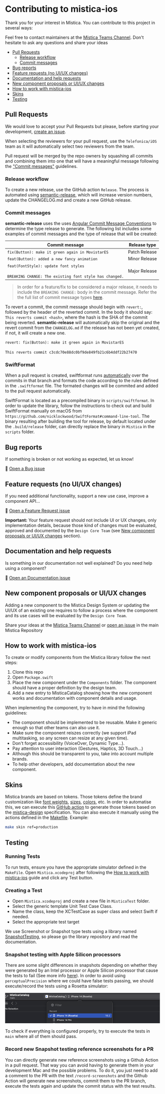 # Contributing to mistica-ios

Thank you for your interest in Mística. You can contribute to this project in several ways:

Feel free to contact maintainers at the
[Mística Teams Channel](https://teams.microsoft.com/l/channel/19%3ad2e3607a32ec411b8bf492f43cd0fe0c%40thread.tacv2/General?groupId=e265fe99-929f-45d1-8154-699649674a40&tenantId=9744600e-3e04-492e-baa1-25ec245c6f10).
Don't hesitate to ask any questions and share your ideas

* [Pull Requests](#pull-requests)
  * [Release workflow](#release-workflow)
  * [Commit messages](#commit-messages)
* [Bug reports](#bug-reports)
* [Feature requests (no UI/UX changes)](#feature-requests--no-ui-ux-changes-)
* [Documentation and help requests](#documentation-and-help-requests)
* [New component proposals or UI/UX changes](#new-component-proposals-or-ui-ux-changes)
* [How to work with mistica-ios](#how-to-work-with-mistica-ios)
* [Skins](#skins)
* [Testing](#testing)

## Pull Requests

We would love to accept your Pull Requests but please, before starting your development,
[create an issue](https://github.com/Telefonica/mistica-ios/issues/new/choose).

When selecting the reviewers for your pull request, use the `Telefonica/iOS` team as it will automatically select two reviewers from the team.

Pull request will be merged by the repo owners by squashing all commits and combining them into one that will have a meaningful message following the ["Commit messages"](#commit-messages) guidelines.

### Release workflow

To create a new release, use the GitHub action `Release`. The process is automated using [semantic-release](https://github.com/semantic-release/semantic-release), which will increase version numbers, update the CHANGELOG.md and create a new GitHub release.

### Commit messages

**semantic-release** uses the uses [Angular Commit Message Conventions](https://github.com/angular/angular.js/blob/master/DEVELOPERS.md#-git-commit-guidelines) to determine the type release to generate. The following list includes some examples of commit messages and the type of release that will be created:

| Commit message                                                                                        | Release type               |
|-------------------------------------------------------------------------------------------------------|----------------------------|
| `fix(Button): make it green again in MovistarES`                                                      | Patch Release              |
| `feat(Button): added a new fancy animation`                                                           | Minor Release              |
| `feat(FontStyle): update font styles`<br><br>`BREAKING CHANGE: The existing font style has changed.`  | Major Release              |

> In order for a feature/fix to be considered a major release, it needs to include the `BREAKING CHANGE:` body in the commit message. Refer the the full list of commit message types [here](https://github.com/angular/angular.js/blob/master/DEVELOPERS.md#-git-commit-guidelines).


To revert a commit, the commit message should begin with `revert:`, followed by the header of the reverted commit. In the body it should say: `This reverts commit <hash>`, where the hash is the SHA of the commit being reverted. **semantic-release** will automatically skip the original and the revert commit from the `CHANGELOG.md` if the release has not been yet created, if not, it will create a new one.

```
revert: fix(Button): make it green again in MovistarES

This reverts commit c3cdc70e88dc0bf9de849fb21c6b4ddf22b27470
```

### SwiftFormat

When a pull request is created, swiftformat runs [automatically](.github/workflows/swiftformat.yml) over the commits in that branch and formats the code according to the rules defined in the `.swiftformat` file. The formated changes will be commited and added to the pull request automatically.

SwiftFormat is located as a precompiled binary in `scripts/swiftformat`. In order to update the library, follow the instructions to check out and build SwiftFormat manually on macOS from `https://github.com/nicklockwood/SwiftFormat#command-line-tool`. The binary resulting after building the tool for release, by default located under the `.build/release` folder, can directly replace the binary in `Mistica` in the `scripts` folder.

## Bug reports

If something is broken or not working as expected, let us know!

:bug: [Open a Bug issue](https://github.com/Telefonica/mistica-ios/issues/new?assignees=&labels=bug&template=bug_report.md&title=)

## Feature requests (no UI/UX changes)

If you need additional functionality, support a new use case, improve a component API...

:construction: [Open a Feature Request issue](https://github.com/Telefonica/mistica-ios/issues/new?assignees=&labels=enhancement&template=feature-request.md&title=)

**Important:** Your feature request should not include UI or UX changes, only implementation details, because
those kind of changes must be evaluated, approved and documented by the `Design Core Team` (see
[New component proposals or UI/UX changes](#new-component-proposals-or-uiux-changes) section).

## Documentation and help requests

Is something in our documentation not well explained? Do you need help using a component?

:blue_book: [Open an Documentation issue](https://github.com/Telefonica/mistica-ios/issues/new?assignees=&labels=documentation&template=documentation-request.md&title=)

## New component proposals or UI/UX changes

Adding a new component to the Mística Design System or updating the UI/UX of an existing one requires to
follow a process where the component and its use cases will be evaluated by the `Design Core Team`.

Share your ideas at the
[Mística Teams Channel](https://teams.microsoft.com/l/channel/19%3ad2e3607a32ec411b8bf492f43cd0fe0c%40thread.tacv2/General?groupId=e265fe99-929f-45d1-8154-699649674a40&tenantId=9744600e-3e04-492e-baa1-25ec245c6f10)
or [open an issue](https://github.com/Telefonica/mistica/issues) in the main Mistica Repository

## How to work with mistica-ios

To create or modify components from the Mistica library follow the next steps:

1. Clone this repo
2. Open `Package.swift`
3. Place the new component under the `Components` folder. The component should have a proper definition by the design team.
4. Add a new entry to MisticaCatalog showing how the new component works and documentation with component details and usage.

When implementing the component, try to have in mind the following guidelines:

* The component should be implemented to be reusable. Make it generic enough so that other teams can also use it.
* Make sure the component reiszes correctly (we support iPad multitasking, so any screen can resize at any given time).
* Don't forget accessibility (VoiceOver, Dynamic Type...).
* Pay attention to user interaction (Gestures, Haptics, 3D Touch...)
* Although this should be transparent to you, take into account multiple brands.
* To help other developers, add documentation about the new component.

## Skins

Mistica brands are based on tokens. Those tokens define the brand customization like [font weights](Sources/MisticaCommon/Fonts/MisticaFontWeights.swift), [sizes](Sources/MisticaCommon/Fonts/MisticaFontSizes.swift), [colors](Sources/MisticaCommon/Colors/MisticaColors.swift), etc.
In order to automatise this, we can execute this [GitHub action](.github/.workflows/generate-mistica-tokens.yml) to generate those tokens based on the [mistica-design](https://github.com/Telefonica/mistica-design) specification.
You can also execute it manually using the actions defined in the [Makefile](Makefile).
Example:
```bash
make skin ref=production
```

## Testing

### Running Tests

To run tests, ensure you have the appropriate simulator defined in the `MakeFile`. Open `Mistica.xcodeproj` after following the [How to work with mistica-ios](#how-to-work-with-mistica-ios) guide and click any Test button.

### Creating a Test

* Open `Mistica.xcodeproj` and create a new file in `MisticaTest` folder.
* Select the generic template Unit Test Case Class.
* Name the class, keep the XCTestCase as super class and select Swift if needed.
* Select the appropriate test target

We use Screenshot or Snapshot type tests using a library named [SnapshotTesting](https://github.com/pointfreeco/swift-snapshot-testing), so please go the library repository and read the documentation.

### Snapshot testing with Apple Silicon processors
There are some slight differences in snapshots depending on whether they were generated by an Intel processor or Apple Silicon processor that cause the tests to fail (See more info [here](https://github.com/pointfreeco/swift-snapshot-testing/pull/628)).
In order to avoid using `perceptualPrecision` where we could have false tests passing, we should execute/record the tests using a Rosetta simulator:

<img alt="Rosetta simulator in XCode" src="./doc/images/xcode-rosetta.png">

To check if everything is configured properly, try to execute the tests in `main` where all of them should pass.

### Record new Snapshot testing reference screenshots for a PR
You can directly generate new reference screenshots using a Github Action in a pull request. That way you can avoid having to generate them in your development Mac and the possible problems.
To do it, you just need to add a comment to the PR with the text `/record-screenshots` and the Github Action will generate new screenshots, commit them to the PR branch, execute the tests again and update the commit status with the test results.
